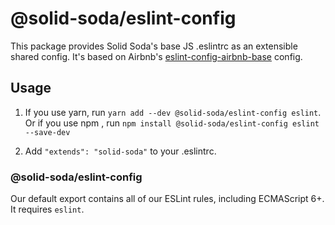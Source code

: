 # @solid-soda/eslint-config

This package provides Solid Soda's base JS .eslintrc as an extensible shared config. It's based on Airbnb's [eslint-config-airbnb-base](https://github.com/airbnb/javascript/tree/master/packages/eslint-config-airbnb-base) config.

## Usage

1.  If you use yarn, run `yarn add --dev @solid-soda/eslint-config eslint`.
    Or if you use npm , run `npm install @solid-soda/eslint-config eslint --save-dev`

2.  Add `"extends": "solid-soda"` to your .eslintrc.

### @solid-soda/eslint-config

Our default export contains all of our ESLint rules, including ECMAScript 6+. It requires `eslint`.
